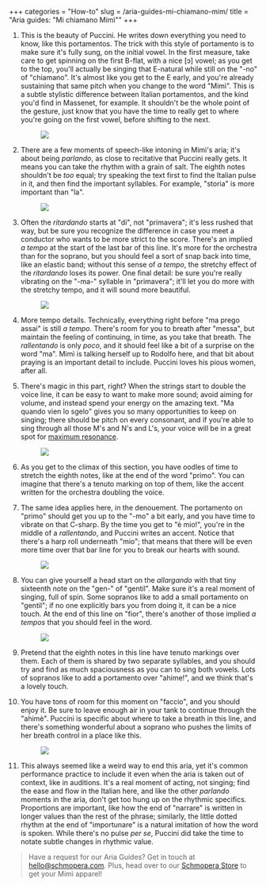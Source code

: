 +++
categories = "How-to"
slug = /aria-guides-mi-chiamano-mim/
title = "Aria guides: &quot;Mi chiamano Mimì&quot;"
+++

1. This is the beauty of Puccini. He writes down everything you need to know, like this portamentos. The trick with this style of portamento is to make sure it's fully sung, on the initial vowel. In the first measure, take care to get spinning on the first B-flat, with a nice [ɔ] vowel; as you get to the top, you'll actually be singing that E-natural while still on the "-no" of "chiamano". It's almost like you get to the E early, and you're already sustaining that same pitch when you change to the word "Mimì". This is a subtle stylistic difference between Italian portamentos, and the kind you'd find in Massenet, for example. It shouldn't be the whole point of the gesture, just know that you have the time to really get to where you're going on the first vowel, before shifting to the next.<figure data-type="image">
![](/webhook-uploads/1464208810682/Aria-Guides---Mimi---annotated---p1.jpg)
</figure>

2. There are a few moments of speech-like intoning in Mimì's aria; it's about being *parlando*, as close to recitative that Puccini really gets. It means you can take the rhythm with a grain of salt. The eighth notes shouldn't be *too* equal; try speaking the text first to find the Italian pulse in it, and then find the important syllables. For example, "storia" is more important than "la".<figure data-type="image">
![](/webhook-uploads/1464208820393/Aria-Guide---Mimi---annotated---p2.jpg)
</figure>

3. Often the *ritardando* starts at "di", not "primavera"; it's less rushed that way, but be sure you recognize the difference in case you meet a conductor who wants to be more strict to the score. There's an implied *a tempo* at the start of the last bar of this line. It's more for the orchestra than for the soprano, but you should feel a sort of snap back into time, like an elastic band; without this sense of *a tempo*, the stretchy effect of the *ritardando* loses its power. One final detail: be sure you're really vibrating on the "-ma-" syllable in "primavera"; it'll let you do more with the stretchy tempo, and it will sound more beautiful.<figure data-type="image">
![](/webhook-uploads/1464208831588/Aria-Guide---Mimi---annotated---p3.jpg)
</figure>

4. More tempo details. Technically, everything right before "ma prego assai" is still *a tempo*. There's room for you to breath after "messa", but maintain the feeling of continuing, in time, as you take that breath. The *rallentando* is only *poco*, and it should feel like a bit of a surprise on the word "ma". Mimì is talking herself up to Rodolfo here, and that bit about praying is an important detail to include. Puccini loves his pious women, after all.

5. There's magic in this part, right? When the strings start to double the voice line, it can be easy to want to make more sound; avoid aiming for volume, and instead spend your energy on the amazing text. "Ma quando vien lo sgelo" gives you so many opportunities to keep on singing; there should be pitch on every consonant, and if you're able to sing through all those M's and N's and L's, your voice will be in a great spot for [maximum resonance](/quick-tips-the-rolled-r-test/). <figure data-type="image">
![](/webhook-uploads/1464208848285/Aria-Guide---Mimi---annotated---p4.jpg)
</figure>

6. As you get to the climax of this section, you have oodles of time to stretch the eighth notes, like at the end of the word "primo". You can imagine that there's a tenuto marking on top of them, like the accent written for the orchestra doubling the voice.

7. The same idea applies here, in the denouement. The portamento on "primo" should get you up to the "-mo" a bit early, and you have time to vibrate on that C-sharp. By the time you get to "è mio!", you're in the middle of a *rallentando*, and Puccini writes an accent. Notice that there's a harp roll underneath "mio"; that means that there will be even more time over that bar line for you to break our hearts with sound.<figure data-type="image">
![](/webhook-uploads/1464208859866/Aria-Guide---Mimi---annotated---p5.jpg)
</figure>

8. You can give yourself a head start on the *allargando* with that tiny sixteenth note on the "gen-" of "gentil". Make sure it's a real moment of singing, full of spin. Some sopranos like to add a small portamento on "gentil"; if no one explicitly bars you from doing it, it can be a nice touch. At the end of this line on "fior", there's another of those implied *a tempos* that you should feel in the word.<figure data-type="image">
![](/webhook-uploads/1464208870199/Aria-Guide---Mimi---annotated---p6.jpg)
</figure>

9. Pretend that the eighth notes in this line have tenuto markings over them. Each of them is shared by two separate syllables, and you should try and find as much spaciousness as you can to sing both vowels. Lots of sopranos like to add a portamento over "ahime!", and we think that's a lovely touch.

10. You have tons of room for this moment on "faccio", and you should enjoy it. Be sure to leave enough air in your tank to continue through the "ahimè". Puccini is specific about where to take a breath in this line, and there's something wonderful about a soprano who pushes the limits of her breath control in a place like this.<figure data-type="image">
![](/webhook-uploads/1464208877953/Aria-Guide---Mimi---annotated---p7.jpg)
</figure>

11. This always seemed like a weird way to end this aria, yet it's common performance practice to include it even when the aria is taken out of context, like in auditions. It's a real moment of acting, not singing; find the ease and flow in the Italian here, and like the other *parlando* moments in the aria, don't get too hung up on the rhythmic specifics. Proportions are important, like how the end of "narrare" is written in longer values than the rest of the phrase; similarly, the little dotted rhythm at the end of "importunare" is a natural imitation of how the word is spoken. While there's no pulse *per se*, Puccini did take the time to notate subtle changes in rhythmic value.

>Have a request for our Aria Guides? Get in touch at [hello@schmopera.com](mailto:hello@schmopera.com). Plus, head over to our [Schmopera Store](http://store.schmopera.com/collections/womens-t-shirts/products/they-call-me-mimi-womens-t-shirt) to get your Mimì apparel!
